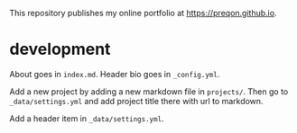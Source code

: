 This repository publishes my online portfolio at https://preqon.github.io. 

# development

About goes in `index.md`. Header bio goes in `_config.yml`.

Add a new project by adding a new markdown file in `projects/`. Then go to 
`_data/settings.yml` and add project title there with url to markdown.

Add a header item in `_data/settings.yml`.


